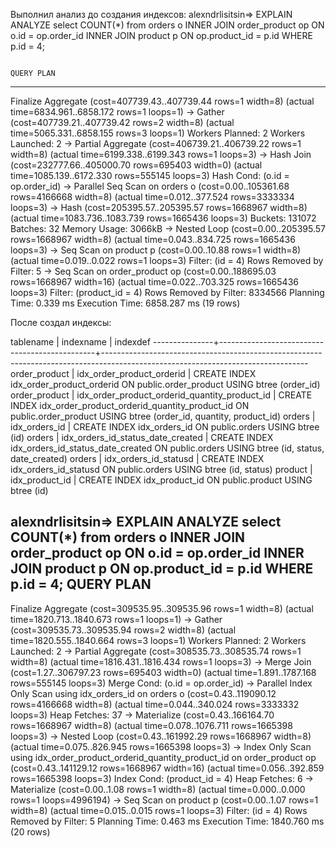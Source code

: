 Выполнил анализ до создания индексов:
alexndrlisitsin=> EXPLAIN ANALYZE select COUNT(*) from orders o INNER JOIN order_product op ON o.id = op.order_id INNER JOIN product p ON op.product_id = p.id WHERE p.id = 4;

                                                                            QUERY PLAN
------------------------------------------------------------------------------------------------------------------------------------------------------------------
 Finalize Aggregate  (cost=407739.43..407739.44 rows=1 width=8) (actual time=6834.961..6858.172 rows=1 loops=1)
   ->  Gather  (cost=407739.21..407739.42 rows=2 width=8) (actual time=5065.331..6858.155 rows=3 loops=1)
         Workers Planned: 2
         Workers Launched: 2
         ->  Partial Aggregate  (cost=406739.21..406739.22 rows=1 width=8) (actual time=6199.338..6199.343 rows=1 loops=3)
               ->  Hash Join  (cost=232777.66..405000.70 rows=695403 width=0) (actual time=1085.139..6172.330 rows=555145 loops=3)
                     Hash Cond: (o.id = op.order_id)
                     ->  Parallel Seq Scan on orders o  (cost=0.00..105361.68 rows=4166668 width=8) (actual time=0.012..377.524 rows=3333334 loops=3)
                     ->  Hash  (cost=205395.57..205395.57 rows=1668967 width=8) (actual time=1083.736..1083.739 rows=1665436 loops=3)
                           Buckets: 131072  Batches: 32  Memory Usage: 3066kB
                           ->  Nested Loop  (cost=0.00..205395.57 rows=1668967 width=8) (actual time=0.043..834.725 rows=1665436 loops=3)
                                 ->  Seq Scan on product p  (cost=0.00..10.88 rows=1 width=8) (actual time=0.019..0.022 rows=1 loops=3)
                                       Filter: (id = 4)
                                       Rows Removed by Filter: 5
                                 ->  Seq Scan on order_product op  (cost=0.00..188695.03 rows=1668967 width=16) (actual time=0.022..703.325 rows=1665436 loops=3)
                                       Filter: (product_id = 4)
                                       Rows Removed by Filter: 8334566
 Planning Time: 0.339 ms
 Execution Time: 6858.287 ms
(19 rows)


После создал индексы:

   tablename   |                   indexname                   |                                                            indexdef
---------------+-----------------------------------------------+---------------------------------------------------------------------------------------------------------------------------------
 order_product | idx_order_product_orderid                     | CREATE INDEX idx_order_product_orderid ON public.order_product USING btree (order_id)
 order_product | idx_order_product_orderid_quantity_product_id | CREATE INDEX idx_order_product_orderid_quantity_product_id ON public.order_product USING btree (order_id, quantity, product_id)
 orders        | idx_orders_id                                 | CREATE INDEX idx_orders_id ON public.orders USING btree (id)
 orders        | idx_orders_id_status_date_created             | CREATE INDEX idx_orders_id_status_date_created ON public.orders USING btree (id, status, date_created)
 orders        | idx_orders_id_statusd                         | CREATE INDEX idx_orders_id_statusd ON public.orders USING btree (id, status)
 product       | idx_product_id                                | CREATE INDEX idx_product_id ON public.product USING btree (id)


alexndrlisitsin=> EXPLAIN ANALYZE select COUNT(*) from orders o INNER JOIN order_product op ON o.id = op.order_id INNER JOIN product p ON op.product_id = p.id WHERE p.id = 4;
                                                                            QUERY PLAN
-----------------------------------------------------------------------------------------------------------------------------------------------------------------------------------------------------------------------------
Finalize Aggregate  (cost=309535.95..309535.96 rows=1 width=8) (actual time=1820.713..1840.673 rows=1 loops=1)
   ->  Gather  (cost=309535.73..309535.94 rows=2 width=8) (actual time=1820.555..1840.664 rows=3 loops=1)
         Workers Planned: 2
         Workers Launched: 2
         ->  Partial Aggregate  (cost=308535.73..308535.74 rows=1 width=8) (actual time=1816.431..1816.434 rows=1 loops=3)
               ->  Merge Join  (cost=1.27..306797.23 rows=695403 width=0) (actual time=1.891..1787.168 rows=555145 loops=3)
                     Merge Cond: (o.id = op.order_id)
                     ->  Parallel Index Only Scan using idx_orders_id on orders o  (cost=0.43..119090.12 rows=4166668 width=8) (actual time=0.044..340.024 rows=3333332 loops=3)
                           Heap Fetches: 37
                     ->  Materialize  (cost=0.43..166164.70 rows=1668967 width=8) (actual time=0.078..1076.711 rows=1665398 loops=3)
                           ->  Nested Loop  (cost=0.43..161992.29 rows=1668967 width=8) (actual time=0.075..826.945 rows=1665398 loops=3)
                                 ->  Index Only Scan using idx_order_product_orderid_quantity_product_id on order_product op  (cost=0.43..141129.12 rows=1668967 width=16) (actual time=0.056..392.859 
rows=1665398 loops=3)
                                       Index Cond: (product_id = 4)
                                       Heap Fetches: 6
                                 ->  Materialize  (cost=0.00..1.08 rows=1 width=8) (actual time=0.000..0.000 rows=1 loops=4996194)
                                       ->  Seq Scan on product p  (cost=0.00..1.07 rows=1 width=8) (actual time=0.015..0.015 rows=1 loops=3)
                                             Filter: (id = 4)
                                             Rows Removed by Filter: 5
 Planning Time: 0.463 ms
 Execution Time: 1840.760 ms
(20 rows)
